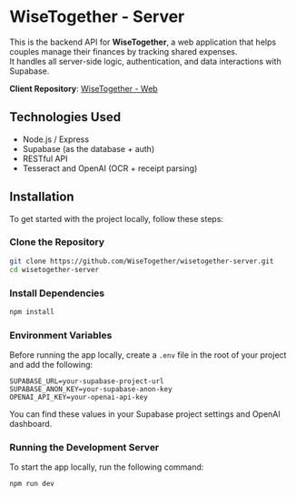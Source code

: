 # WiseTogether - Server
This is the backend API for **WiseTogether**, a web application that helps couples manage their finances by tracking shared expenses.  
It handles all server-side logic, authentication, and data interactions with Supabase.

**Client Repository**: [WiseTogether - Web](https://github.com/WiseTogether/wisetogether-web.git)

## Technologies Used

- Node.js / Express
- Supabase (as the database + auth)
- RESTful API
- Tesseract and OpenAI (OCR + receipt parsing)

## Installation

To get started with the project locally, follow these steps:

### Clone the Repository

```bash 
git clone https://github.com/WiseTogether/wisetogether-server.git
cd wisetogether-server
```

### Install Dependencies

```bash 
npm install
```

### Environment Variables

Before running the app locally, create a `.env` file in the root of your project and add the following:

```
SUPABASE_URL=your-supabase-project-url
SUPABASE_ANON_KEY=your-supabase-anon-key
OPENAI_API_KEY=your-openai-api-key
```
You can find these values in your Supabase project settings and OpenAI dashboard.

### Running the Development Server

To start the app locally, run the following command:

```bash 
npm run dev
```
